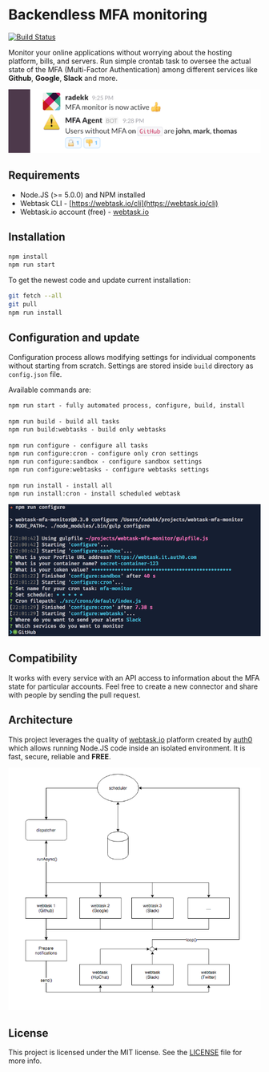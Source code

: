 # Backendless MFA monitoring

[![Build Status](https://travis-ci.org/radekk/webtask-mfa-monitor.svg?branch=master)](https://travis-ci.org/radekk/webtask-mfa-monitor)

Monitor your online applications without worrying about the hosting platform, bills, and servers. Run simple crontab task to oversee the actual state of the MFA (Multi-Factor Authentication) among different services like **Github**, **Google**, **Slack** and more.

![Slack alert](docs/images/slack.example.png)

## Requirements

- Node.JS (>= 5.0.0) and NPM installed
- Webtask CLI - [https://webtask.io/cli](https://webtask.io/cli)
- Webtask.io account (free) - [webtask.io](https://webtask.io)

## Installation

```bash
npm install
npm run start
```

To get the newest code and update current installation:

```bash
git fetch --all
git pull
npm run install
```

## Configuration and update

Configuration process allows modifying settings for individual components without starting from scratch. Settings are stored inside `build` directory as `config.json` file.


Available commands are:

```
npm run start - fully automated process, configure, build, install

npm run build - build all tasks
npm run build:webtasks - build only webtasks

npm run configure - configure all tasks
npm run configure:cron - configure only cron settings
npm run configure:sandbox - configure sandbox settings
npm run configure:webtasks - configure webtasks settings

npm run install - install all
npm run install:cron - install scheduled webtask
```

![Configuration](docs/images/configuration.png)

## Compatibility

It works with every service with an API access to information about the MFA state for particular accounts. Feel free to create a new connector and share with people by sending the pull request.

## Architecture

This project leverages the quality of [webtask.io](https://webtask.io) platform created by [auth0](https://auth0.com/) which allows running Node.JS code inside an isolated environment. It is fast, secure, reliable and **FREE**.

![Architecture](docs/images/architecture.png)


## License

This project is licensed under the MIT license. See the [LICENSE](LICENSE) file for more info.
